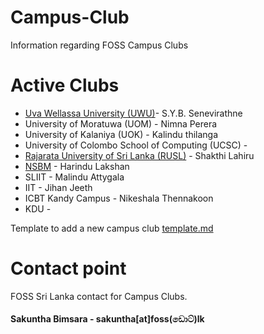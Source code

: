 # Campus-Club
Information regarding FOSS Campus Clubs

# Active Clubs

* [Uva Wellassa University (UWU)](UWU.md)-   S.Y.B. Senevirathne
* University of Moratuwa (UOM) -   Nimna Perera     
* University of Kalaniya (UOK) -   Kalindu thilanga
* University of Colombo School of Computing (UCSC) -    
* [Rajarata University of Sri Lanka (RUSL)](RUSL.md) - Shakthi Lahiru 
* [NSBM](NSBM.md) -  Harindu Lakshan
* SLIIT -  Malindu Attygala 
* IIT -  Jihan Jeeth  
* ICBT Kandy Campus -    Nikeshala Thennakoon
* KDU -

Template to add a new campus club [template.md](template.md)

# Contact point
FOSS Sri Lanka contact for Campus Clubs. 

#### Sakuntha Bimsara - sakuntha[at]foss(ඩොට්)lk
